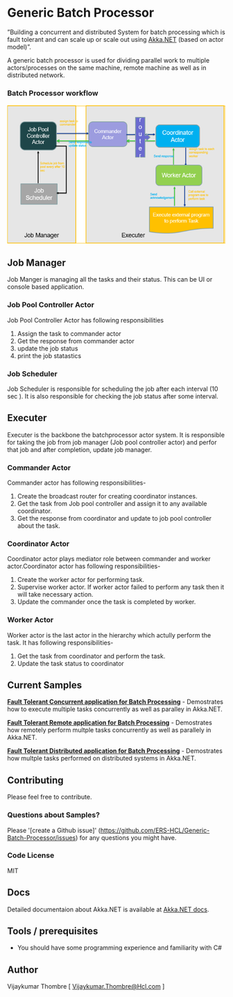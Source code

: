 # Generic Batch Processor
”Building a concurrent and distributed System for batch processing which is fault tolerant and can scale up or scale out using [Akka.NET](http://getakka.net/ "Akka.NET - .NET distributed actor framework") (based on actor model)”. 

A generic batch processor is used for dividing parallel work to multiple actors/processes on the same machine, remote machine as well as in distributed network.

### Batch Processor workflow

![Image of Workflow](https://github.com/ERS-HCL/Generic-Batch-Processor/blob/master/workflow.PNG)


## Job Manager
Job Manger is managing all the tasks and their status. This can be UI or console based application.
### Job Pool Controller Actor
Job Pool Controller Actor has following responsibilities
1. Assign the task to commander actor
2. Get the response from commander actor
3. update the job status
4. print the job statastics
 
### Job Scheduler
Job Scheduler is responsible for scheduling the job after each interval (10 sec ). It is also responsible for checking the job status after some interval.


## Executer
Executer is the backbone the batchprocessor actor system. It is responsible for taking the job from job manager (Job pool controller actor) and perfor that job and after completion, update job manager.
### Commander Actor
Commander actor has following responsibilities-
1. Create the broadcast router for creating coordinator instances.
2. Get the task from Job pool controller and assign it to any available coordinator.
3. Get the response from coordinator and update to job pool controller about the task.

### Coordinator Actor
Coordinator actor plays mediator role between commander and worker actor.Coordinator actor has following responsibilities-
1. Create the worker actor for performing task.
2. Supervise worker actor. If worker actor failed to perform any task then it will take necessary action.
3. Update the commander once the task is completed by worker.


### Worker Actor
Worker actor is the last actor in the hierarchy which actully perform the task. It has following responsibilities-
1. Get the task from coordinator and perform the task.
2. Update the task status to coordinator

## Current Samples
**[Fault Tolerant Concurrent application for Batch Processing](/Concurrent-Application/)** - Demostrates how to execute multiple tasks concurrently as well as paralley in Akka.NET.

**[Fault Tolerant Remote application for Batch Processing](/Remote-Application/)** - Demostrates how remotely perform multple tasks concurrently as well as parallely in Akka.NET. 

**[Fault Tolerant Distributed application for Batch Processing](/Distributed-Application/)** - Demostrates how multple tasks performed on distributed systems in Akka.NET. 


## Contributing

Please feel free to contribute.

### Questions about Samples?

Please '[create a Github issue]' (https://github.com/ERS-HCL/Generic-Batch-Processor/issues) for any questions you might have.

### Code License
MIT


## Docs
Detailed documentaion about Akka.NET is available at [Akka.NET docs](http://getakka.net/).

## Tools / prerequisites
- You should have some programming experience and familiarity with C#

## Author
Vijaykumar Thombre
[ Vijaykumar.Thombre@Hcl.com ]